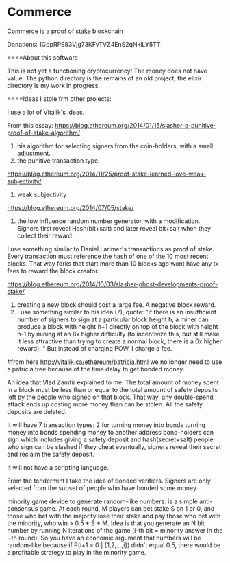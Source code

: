 Commerce
=============

Commerce is a proof of stake blockchain


Donations: 1GbpRPE83Vjg73KFvTVZ4EnS2qNkiLY5TT

====About this software

This is not yet a functioning cryptocurrency! The money does not have value.
The python directory is the remains of an old project, the elixir directory is my work in progress.


====Ideas I stole frm other projects:

I use a lot of Vitalik's ideas.

From this essay: https://blog.ethereum.org/2014/01/15/slasher-a-punitive-proof-of-stake-algorithm/
1) his algorithm for selecting signers from the coin-holders, with a small adjustment. 
2) the punitive transaction type. 

https://blog.ethereum.org/2014/11/25/proof-stake-learned-love-weak-subjectivity/
1) weak subjectivity 

https://blog.ethereum.org/2014/07/05/stake/
1) the low influence random number generator, with a modification. Signers first reveal Hash(bit+salt) and later reveal bit+salt when they collect their reward.

I use something similar to Daniel Larimer's transactions as proof of stake. Every transaction must reference the hash of one of the 10 most recent blocks. That way forks that start more than 10 blocks ago wont have any tx fees to reward the block creator.

https://blog.ethereum.org/2014/10/03/slasher-ghost-developments-proof-stake/
1) creating a new block should cost a large fee. A negative block reward. 
2) I use something similar to his idea (7), quote: "If there is an insufficient number of signers to sign at a particular block height h, a miner can produce a block with height h+1 directly on top of the block with height h-1 by mining at an 8x higher difficulty (to incentivize this, but still make it less attractive than trying to create a normal block, there is a 6x higher reward). "
But instead of charging POW, I charge a fee. 

#from here http://vitalik.ca/ethereum/patricia.html
we no longer need to use a patricia tree because of the time delay to get bonded money.

An idea that Vlad Zamfir explained to me:
The total amount of money spent in a block must be less than or equal to the total amount of safety deposits left by the people who signed on that block. That way, any double-spend attack ends up costing more money than can be stolen. All the safety deposits are deleted. 

It will have 7 transaction types:
2 for turning money into bonds
turning money into bonds
spending money to another address
bond-holders can sign which includes giving a safety deposit and hash(secret+salt)
people who sign can be slashed if they cheat
eventually, signers reveal their secret and reclaim the safety deposit.

It will not have a scripting language.

From the tendermint I take the idea of bonded verifiers. Signers are only selected from the subset of people who have bonded some money.


minority game device to generate random-like numbers:
is a simple anti-consensus game. At each round, M players can bet stake S on 1 or 0, and those who bet with the majority lose their stake and pay those who bet with the minority, who win > 0.5 * S * M. Idea is that you generate an N bit number by running N iterations of the game (i-th bit = minority answer in the i-th round). So you have an economic argument that numbers will be random-like because if P(i+1 = 0 | {1,2,...,i}) didn't equal 0.5, there would be a profitable strategy to play in the minority game. 